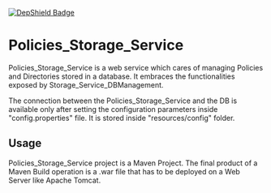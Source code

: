 [![DepShield Badge](https://depshield.sonatype.org/badges/FINCONS-IBD/VidAS/depshield.svg)](https://depshield.github.io)

# Policies_Storage_Service  

Policies_Storage_Service is a web service which cares of managing Policies and Directories stored in a database. It embraces the functionalities exposed by Storage_Service_DBManagement.  

The connection between the Policies_Storage_Service and the DB is available only after setting the configuration parameters inside "config.properties" file. It is stored inside "resources/config" folder.  

## Usage 

Policies_Storage_Service project is a Maven Project. The final product of a Maven Build operation is a .war file that has to be deployed on a Web Server like Apache Tomcat.  
